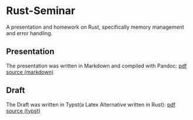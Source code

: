 # Rust-Seminar

A presentation and homework on Rust, specifically memory management and error handling. 

## Presentation 

The presentation was written in Markdown and compiled with Pandoc: 
[pdf](./presentation/slides.pdf)
[source (markdown)](./presentation/slides.md)


## Draft

The Draft was written in Typst(a Latex Alternative written in Rust): 
[pdf](./ausarbeitung/main.pdf)
[source (typst)](./ausarbeitung/main.typ)
